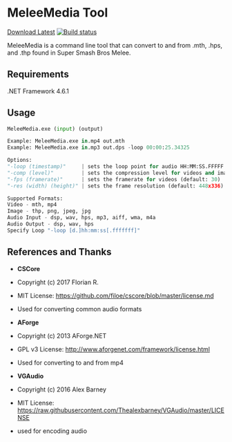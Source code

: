 # MeleeMedia Tool 

[Download Latest](https://github.com/Ploaj/MeleeMedia/releases) [![Build status](https://ci.appveyor.com/api/projects/status/6tr5rq9adkkj7dv9?svg=true)](https://ci.appveyor.com/project/Ploaj/meleemedia)

MeleeMedia is a command line tool that can convert to and from .mth, .hps, and .thp found in Super Smash Bros Melee.

## Requirements

.NET Framework 4.6.1

## Usage

```python
MeleeMedia.exe (input) (output)

Example: MeleeMedia.exe in.mp4 out.mth
Example: MeleeMedia.exe in.mp3 out.dps -loop 00:00:25.34325

Options:
"-loop (timestamp)"		| sets the loop point for audio HH:MM:SS.FFFFF
"-comp (level)"			| sets the compression level for videos and images (default: 25 for video, 99 for image)
"-fps (framerate)"		| sets the framerate for videos (default: 30)
"-res (width) (height)" | sets the frame resolution (default: 448x336)

Supported Formats:
Video - mth, mp4
Image - thp, png, jpeg, jpg
Audio Input - dsp, wav, hps, mp3, aiff, wma, m4a
Audio Output - dsp, wav, hps
Specify Loop "-loop [d.]hh:mm:ss[.fffffff]"
```

## References and Thanks

* **CSCore**
* Copyright (c) 2017 Florian R.
* MIT License: https://github.com/filoe/cscore/blob/master/license.md
* Used for converting common audio formats


* **AForge**
* Copyright (c) 2013 AForge.NET
* GPL v3 License: http://www.aforgenet.com/framework/license.html
* Used for converting to and from mp4


* **VGAudio**
* Copyright (c) 2016 Alex Barney
* MIT License: https://raw.githubusercontent.com/Thealexbarney/VGAudio/master/LICENSE
* used for encoding audio
